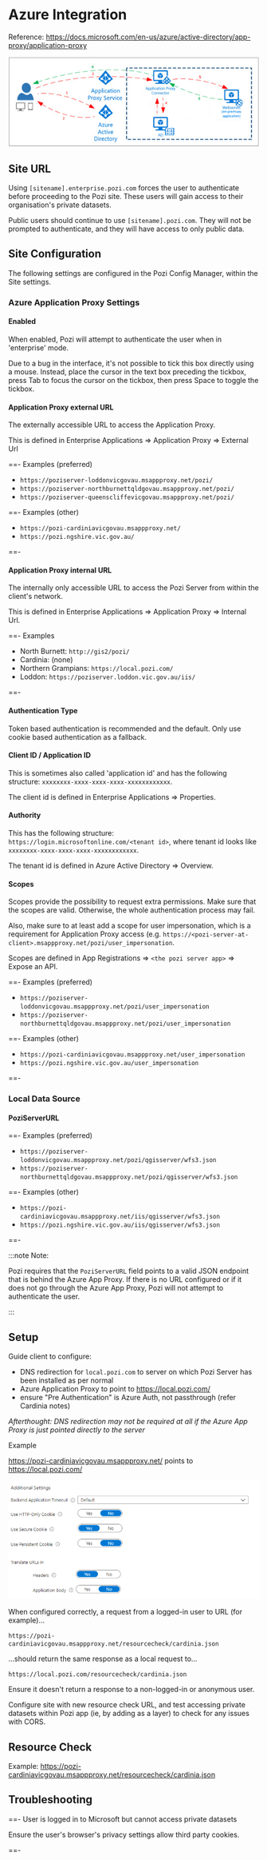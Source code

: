 ---
---

# Azure Integration

Reference: https://docs.microsoft.com/en-us/azure/active-directory/app-proxy/application-proxy

![](/dev-guide/img/azure-app-proxy-overview.png)

## Site URL

Using `[sitename].enterprise.pozi.com` forces the user to authenticate before proceeding to the Pozi site. These users will gain access to their organisation's private datasets.

Public users should continue to use `[sitename].pozi.com`. They will not be prompted to authenticate, and they will have access to only public data.

## Site Configuration

The following settings are configured in the Pozi Config Manager, within the Site settings.

### Azure Application Proxy Settings

#### Enabled

When enabled, Pozi will attempt to authenticate the user when in 'enterprise' mode.

Due to a bug in the interface, it's not possible to tick this box directly using a mouse. Instead, place the cursor in the text box preceding the tickbox, press Tab to focus the cursor on the tickbox, then press Space to toggle the tickbox.

#### Application Proxy external URL

The externally accessible URL to access the Application Proxy.

This is defined in Enterprise Applications => Application Proxy => External Url

==- Examples (preferred)

- `https://poziserver-loddonvicgovau.msappproxy.net/pozi/`
- `https://poziserver-northburnettqldgovau.msappproxy.net/pozi/`
- `https://poziserver-queenscliffevicgovau.msappproxy.net/pozi/`

==- Examples (other)

- `https://pozi-cardiniavicgovau.msappproxy.net/`
- `https://pozi.ngshire.vic.gov.au/`

==-

#### Application Proxy internal URL

The internally only accessible URL to access the Pozi Server from within the client's network.

This is defined in Enterprise Applications => Application Proxy => Internal Url.

==- Examples

- North Burnett: `http://gis2/pozi/`
- Cardinia: (none)
- Northern Grampians: `https://local.pozi.com/`
- Loddon: `https://poziserver.loddon.vic.gov.au/iis/`

==-

#### Authentication Type

Token based authentication is recommended and the default. Only use cookie based authentication as a fallback.

#### Client ID / Application ID

This is sometimes also called 'application id' and has the following structure: `xxxxxxxx-xxxx-xxxx-xxxx-xxxxxxxxxxxx`.

The client id is defined in Enterprise Applications => Properties.

#### Authority

This has the following structure: `https://login.microsoftonline.com/<tenant id>`, where tenant id looks like `xxxxxxxx-xxxx-xxxx-xxxx-xxxxxxxxxxxx`.

The tenant id is defined in Azure Active Directory => Overview.

#### Scopes

Scopes provide the possibility to request extra permissions. Make sure that the scopes are valid. Otherwise, the whole authentication process may fail.

Also, make sure to at least add a scope for user impersonation, which is a requirement for Application Proxy access (e.g. `https://<pozi-server-at-client>.msappproxy.net/pozi/user_impersonation`.

Scopes are defined in App Registrations => `<the pozi server app>` => Expose an API.

==- Examples (preferred)

- `https://poziserver-loddonvicgovau.msappproxy.net/pozi/user_impersonation`
- `https://poziserver-northburnettqldgovau.msappproxy.net/pozi/user_impersonation`

==- Examples (other)

- `https://pozi-cardiniavicgovau.msappproxy.net/user_impersonation`
- `https://pozi.ngshire.vic.gov.au/user_impersonation`

==-

### Local Data Source

#### PoziServerURL

==- Examples (preferred)

- `https://poziserver-loddonvicgovau.msappproxy.net/pozi/qgisserver/wfs3.json`
- `https://poziserver-northburnettqldgovau.msappproxy.net/pozi/qgisserver/wfs3.json`

==- Examples (other)

- `https://pozi-cardiniavicgovau.msappproxy.net/iis/qgisserver/wfs3.json`
- `https://pozi.ngshire.vic.gov.au/iis/qgisserver/wfs3.json`

==-

:::note Note:

Pozi requires that the `PoziServerURL` field points to a valid JSON endpoint that is behind the Azure App Proxy. If there is no URL configured or if it does not go through the Azure App Proxy, Pozi will not attempt to authenticate the user.

:::

## Setup

Guide client to configure:

* DNS redirection for `local.pozi.com` to server on which Pozi Server has been installed as per normal
* Azure Application Proxy to point to https://local.pozi.com/
* ensure "Pre Authentication" is Azure Auth, not passthrough (refer Cardinia notes)

*Afterthought: DNS redirection may not be required at all if the Azure App Proxy is just pointed directly to the server*

Example

https://pozi-cardiniavicgovau.msappproxy.net/ points to https://local.pozi.com/

![](/dev-guide/img/azure-settings.png)


When configured correctly, a request from a logged-in user to URL (for example)...

```
https://pozi-cardiniavicgovau.msappproxy.net/resourcecheck/cardinia.json
```

...should return the same response as a local request to...

```
https://local.pozi.com/resourcecheck/cardinia.json
```

Ensure it doesn't return a response to a non-logged-in or anonymous user.

Configure site with new resource check URL, and test accessing private datasets within Pozi app (ie, by adding as a layer) to check for any issues with CORS.

## Resource Check

Example: https://pozi-cardiniavicgovau.msappproxy.net/resourcecheck/cardinia.json

## Troubleshooting

==- User is logged in to Microsoft but cannot access private datasets

Ensure the user's browser's privacy settings allow third party cookies.

==-
